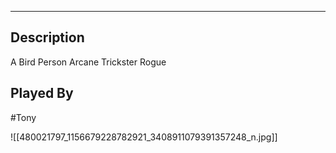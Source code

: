 --------------------------------------------------------------------------------
## Description
A Bird Person Arcane Trickster Rogue
## Played By
#Tony

![[480021797_1156679228782921_3408911079391357248_n.jpg]]